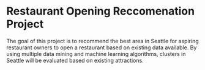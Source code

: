 # Restaurant Opening Reccomenation Project
The goal of this project is to recommend the best area in Seattle for aspiring restaurant owners to open a restaurant based on existing data available. By using multiple data mining and machine learning algorithms, clusters in Seattle will be evaluated based on existing attractions.
